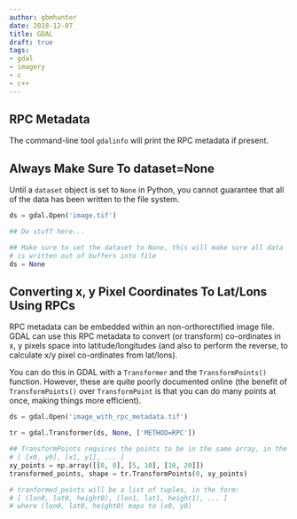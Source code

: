 ```yaml
---
author: gbmhunter
date: 2018-12-07
title: GDAL
draft: true
tags:
- gdal
- imagery
- c
- c++
---
```


## RPC Metadata

The command-line tool `gdalinfo` will print the RPC metadata if present.

## Always Make Sure To dataset=None

Until a `dataset` object is set to `None` in Python, you cannot guarantee that all of the data has been written to the file system.

```python
ds = gdal.Open('image.tif')

## Do stuff here...

## Make sure to set the dataset to None, this will make sure all data
# is written out of buffers into file
ds = None
```

## Converting x, y Pixel Coordinates To Lat/Lons Using RPCs

RPC metadata can be embedded within an non-orthorectified image file. GDAL can use this RPC metadata to convert (or transform) co-ordinates in x, y pixels space into latitude/longitudes (and also to perform the reverse, to calculate x/y pixel co-ordinates from lat/lons).

You can do this in GDAL with a `Transformer` and the `TransformPoints()` function. However, these are quite poorly documented online (the benefit of `TransformPoints()` over `TransformPoint` is that you can do many points at once, making things more efficient).

```python
ds = gdal.Open('image_with_rpc_metadata.tif')

tr = gdal.Transformer(ds, None, ['METHOD=RPC'])

## TransformPoints requires the points to be in the same array, in the form:
# [ [x0, y0], [x1, y1], ... ]
xy_points = np.array([[0, 0], [5, 10], [10, 20]])
transformed_points, shape = tr.TransformPoints(0, xy_points)

# tranformed_points will be a list of tuples, in the form:
# [ (lon0, lat0, height0), (lon1, lat1, height1), ... ]
# where (lon0, lat0, height0) maps to (x0, y0)
```